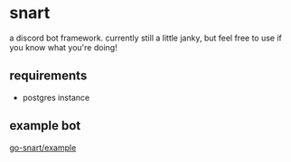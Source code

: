 snart
=====
a discord bot framework. currently still a little janky, but feel free to use if you know what you're doing!

requirements
------------
- postgres instance

example bot
-----------
[go-snart/example](https://github.com/go-snart/example)
